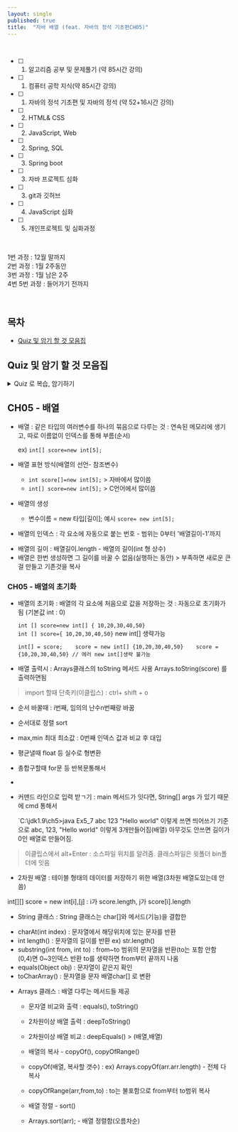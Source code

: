 ```yaml
---
layout: single
published: true
title:  "자바 배열 (feat. 자바의 정석 기초편CH05)"
---
```





<br>

- [ ] 1. 알고리즘 공부 및 문제풀기 (약 85시간 강의)
- [ ] 1. 컴퓨터 공학 지식(약 85시간 강의)
- [ ] 1. 자바의 정석 기초편 및 자바의 정석 (약 52+16시간 강의)
- [ ] 2. HTML& CSS
- [ ] 2. JavaScript, Web
- [ ] 2. Spring, SQL
- [ ] 3. Spring boot
- [ ] 3. 자바 프로젝트 심화
- [ ] 3. git과 깃허브
- [ ] 4. JavaScript 심화
- [ ] 5. 개인프로젝트 및 심화과정

<br>


1번 과정 : 12월 말까지  
2번 과정 : 1월 2주동안  
3번 과정 : 1월 남은 2주  
4번 5번 과정 : 들어가기 전까지  


<br>



## 목차

- [Quiz 및 암기 할 것 모음집](#quiz-및-암기-할-것-모음집)




## Quiz 및 암기 할 것 모음집


<details>
  <summary>
    Quiz 로 복습, 암기하기
  </summary>
<div markdown="1">

  <br>


1.

  
  <br>



<details>
  <summary>
    답안지
  </summary>

<div markdown="1">
  <br>
  
1. 



</div>
</details>


</div>
</details>

## CH05 - 배열

 * 배열
   : 같은 타입의 여러변수를 하나의 묶음으로 다루는 것
   : 연속된 메모리에 생기고, 따로 이름없이 인덱스를 통해 부름(순서)  

   ex) `int[] score=new int[5];`


 * 배열 표현 방식(배열의 선언- 참조변수)
    -  `int score[]=new int[5];`  > 자바에서 많이씀  
    -  `int[] score=new int[5];` > C언어에서 많이씀

 * 배열의 생성
   - 변수이름 = new 타입[길이]; 예시 `score= new int[5];`
  


 * 배열의 인덱스
   : 각 요소에 자동으로 붙는 번호 - 범위는 0부터 '배열길이-1'까지


 - 배열의 길이 : 배열길이.length -  배열의 길이(int 형 상수)
 - 배열은 한번 생성하면 그 길이를 바꿀 수 없음(실행하는 동안) > 부족하면 새로운 큰걸 만들고 기존것을 복사

    

### CH05 - 배열의 초기화

 - 배열의 초기화
   : 배열의 각 요소에 처음으로 값을 저장하는 것
   : 자동으로 초기화가 됨 (기본값 int : 0)

   `int [] score=new int[] { 10,20,30,40,50}`  
   `int [] score={ 10,20,30,40,50}` new int[] 생략가능  

   `int[] = score;   
   score = new int[] {10,20,30,40,50}   
   score = {10,20,30,40,50} // 에러 new int[]생략 불가능`  

 - 배열 출력시
   : Arrays클래스의 toString 메서드 사용 Arrays.toString(score) 를 출력하면됨

> import  할때 단축키(이클립스) : ctrl+ shift + o


  - 순서 바꿀때 : i번째, 임의의 난수n번째랑 바꿈
  - 순서대로 정렬 sort
  - max,min 최대 최소값 : 0번째 인덱스 값과 비교 후 대입
  - 평균낼때 float 등 실수로 형변환
  - 총합구할때 for문 등 반복문통해서
  - 


 - 커맨드 라인으로 입력 받ㄱ기
   : main 메서드가 잇다면, String[] args 가 있기 때문에 cmd 통해서

   `C:\jdk1.9\ch5>java Ex5_7 abc 123 "Hello world"
   이렇게 쓰면 띄어쓰기 기준으로 abc, 123, "Hello world" 이렇게 3개만들어짐(배열)
   아무것도 안쓰면 길이가 0인 배열로 만들어짐.

> 이클립스에서 alt+Enter : 소스파일 위치를 알려줌. 클래스파일은 윗폴더 bin폴더에 잇음


 * 2차원 배열
   : 테이블 형태의 데이터를 저장하기 위한 배열(3차원 배열도있는데 안씀)

int[][] score = new int[i],[j] : i가 score.length, j가 score[i].length




* String 클래스
  : String 클래스는 char[]와 메서드(기능)을 결합한 


 - charAt(int index) : 문자열에서 해당위치에 있는 문자를 반환
 - int length() : 문자열의 길이를 반환 ex) str.length()
 - substring(int from, int to) : from~to 범위의 문자열을 반환(to는 포함 안함 (0,4)면 0~3인덱스 반환 to를 생략하면 from부터 끝까지 나옴
 - equals(Object obj) : 문자열이 같은지 확인
 - toCharArray() : 문자열을 문자 배열char[] 로 변환


 * Arrays 클래스
   : 배열 다루는 메서드들 제공

   - 문자열 비교와 출력 : equals(), toString()
   - 2차원이상 배열 출력 : deepToString()
   - 2차원이상 배열 비교 : deepEquals() > (배열,배열)


   - 배열의 복사 - copyOf(), copyOfRange()
   - copyOf(배열, 복사할 갯수) : ex) Arrays.copyOf(arr.arr.length) - 전체 다 복사
   - copyOfRange(arr,from,to) : to는 불포함으로 from부터 to범위 복사


   - 배열 정렬 - sort()
   - Arrays.sort(arr); - 배열 정렬함(오름차순)
   


























